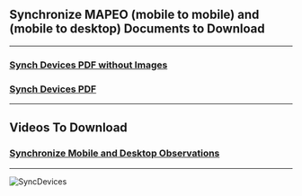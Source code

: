 ## Synchronize MAPEO (mobile to mobile) and (mobile to desktop) Documents to Download

---

### [Synch Devices PDF without Images](docsPDF/Sync.pdf)

### [Synch Devices PDF](docsPDF/SynchIMG.pdf)

---

## Videos To Download

### [Synchronize Mobile and Desktop Observations](videos/Synchronize.mov)

---
![SyncDevices](images/sync.png)